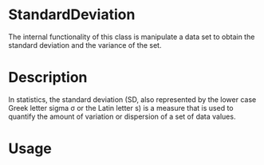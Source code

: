 # StandardDeviation
The internal functionality of this class is manipulate a data set to obtain the standard deviation and the variance of the set.

# Description
<p>
  In statistics, the standard deviation (SD, also represented by the lower case Greek letter sigma σ or the Latin letter s) is a measure    that is used to quantify the amount of variation or dispersion of a set of data values. 
</p>

# Usage
